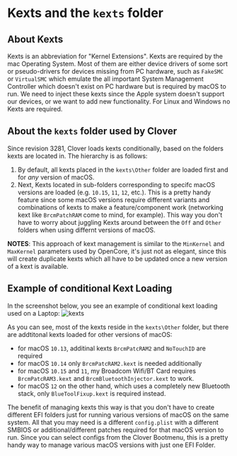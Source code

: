 # Kexts and the `kexts` folder
## About Kexts
Kexts is an abbreviation for "Kernel Extensions". Kexts are required by the mac Operating System. Most of them are either device drivers of some sort or pseudo-drivers for devices missing from PC hardware, such as `FakeSMC` or `VirtualSMC` which emulate the all important System Management Controller which doesn't exist on PC hardware but is required by macOS to run. We need to inject these kexts since the Apple system doesn't support our devices, or we want to add new functionality. For Linux and Windows no Kexts are required.

## About the `kexts` folder used by Clover
Since revision 3281, Clover loads kexts conditionally, based on the folders kexts are located in. The hierarchy is as follows:

1. By default, all kexts placed in the `kexts\Other` folder are loaded first and for *any* version of macOS.
2. Next, Kexts located in sub-folders corresponding to specifc macOS versions are loaded (e.g. `10.15`, `11`, `12`, etc.). This is a pretty handy feature since some macOS versions require different variants and combinations of kexts to make a feature/component work (networking kext like `BrcmPatchRAM` come to mind, for example). This way you don't have to worry about juggling Kexts around between the `Off` and `Other` folders when using differnt versions of macOS.

**NOTES**: This approach of kext management is similar to the `MinKernel` and `MaxKernel` parameters used by OpenCore, it's just not as elegant, since this will create duplicate kexts which all have to be updated once a new version of a kext is available.

## Example of conditional Kext Loading
In the screenshot below, you see an example of conditional kext loading used on a Laptop:
![kexts](https://user-images.githubusercontent.com/76865553/147611657-b56b13b3-0b5b-440e-9eb8-3a48849d903f.png)

As you can see, most of the kexts reside in the `kexts\Other` folder, but there are addtitonal kexts loaded for other versions of macOS:

- for macOS `10.13`, additinal kexts `BrcmPatcRAM2` and `NoTouchID` are required
- for macOS `10.14` only `BrcmPatcRAM2.kext` is needed additionally
- for macOS `10.15` and `11`, my Broadcom Wifi/BT Card requires `BrcmPatcRAM3.kext` and `BrcmBluetoothInjector.kext` to work.
- for macOS `12` on the other hand, which uses a completely new Bluetooth stack, only `BlueToolFixup.kext` is required instead.

The benefit of managing kexts this way is that you don't have to create different EFI folders just for running various versions of macOS on the same system. All that you may need is a different `config.plist` with a different SMBIOS or additional/different patches required for that macOS version to run. Since you can select configs from the Clover Bootmenu, this is a pretty handy way to manage various macOS versions with just one EFI Folder.
